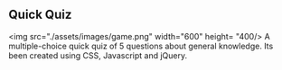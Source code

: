 ## Quick Quiz

<img src="./assets/images/game.png" width="600" height= "400/>
A multiple-choice quick quiz of 5 questions about general knowledge.
Its been created using CSS, Javascript and jQuery.
